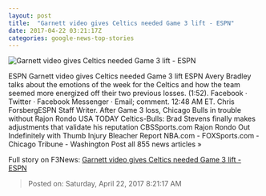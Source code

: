 ```yaml
---
layout: post
title:  "Garnett video gives Celtics needed Game 3 lift - ESPN"
date: 2017-04-22 03:21:17Z
categories: google-news-top-stories
---
```


![Garnett video gives Celtics needed Game 3 lift - ESPN](http://a.espncdn.com/combiner/i?img=%2Fphoto%2F2017%2F0416%2Fr200339_1296x729_16%2D9.jpg)

ESPN Garnett video gives Celtics needed Game 3 lift ESPN Avery Bradley talks about the emotions of the week for the Celtics and how the team seemed more energized off their two previous losses. (1:52). Facebook · Twitter · Facebook Messenger · Email; comment. 12:48 AM ET. Chris ForsbergESPN Staff Writer. After Game 3 loss, Chicago Bulls in trouble without Rajon Rondo USA TODAY Celtics-Bulls: Brad Stevens finally makes adjustments that validate his reputation CBSSports.com Rajon Rondo Out Indefinitely with Thumb Injury Bleacher Report NBA.com - FOXSports.com - Chicago Tribune - Washington Post all 855 news articles »


Full story on F3News: [Garnett video gives Celtics needed Game 3 lift - ESPN](http://www.f3nws.com/n/WyrsqD)

> Posted on: Saturday, April 22, 2017 8:21:17 AM
